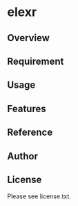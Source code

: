 # elexr 

## Overview


## Requirement


## Usage


## Features


## Reference


## Author


## License

Please see license.txt.
